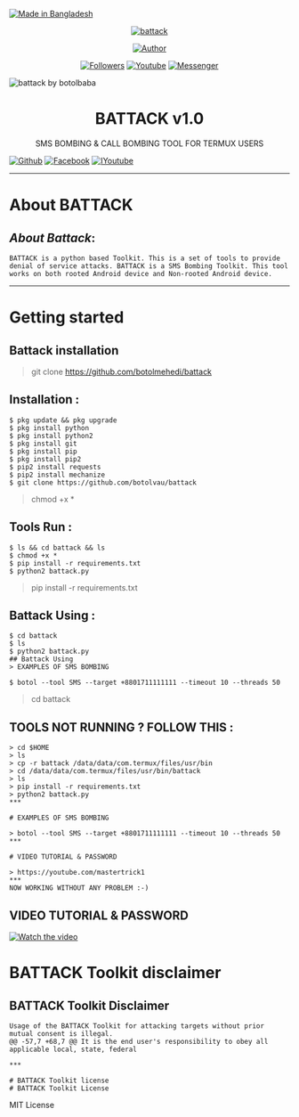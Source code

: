 <p align="left">
<a href="#"><img title="Made in Bangladesh" src="https://img.shields.io/badge/MADE%20IN-BANGLADESH-green?colorA=%23ff0000&colorB=%23017e40&style=for-the-badge"></a>
</p>
<p align="center"><a href="#"><img title="battack" src="https://user-images.githubusercontent.com/67283431/85844424-891be080-b7c4-11ea-80bb-70e7915c1b84.jpg"></a><p align="center"><a href="https://github.com/bootolvau"><img title="Author" src="https://img.shields.io/badge/Author-Botol--Vau-red.svg?style=for-the-badge&logo=github"></a></p><p align="center"><a href="https://github.com/botolvau/followers"><img title="Followers" src="https://img.shields.io/github/followers/botolmehedi?color=blue&style=flat-square"></a> <a href="https://www.youtube.com/mastertrick1"><img title="Youtube" src="https://img.shields.io/badge/YOUTUBE-%40mastertrick1-red?style=flat-square&logo=youtube"></a> <a href="https://www.facebook.com/groups/231747098048450"><img title="Messenger" src="https://img.shields.io/badge/Chat-Messenger-blue?style=flat-square&logo=messenger"></a></p>

![battack by botolbaba](https://user-images.githubusercontent.com/67283431/85844424-891be080-b7c4-11ea-80bb-70e7915c1b84.jpg)
<h1 align="center">BATTACK v1.0</h1><p align="center">      SMS BOMBING & CALL BOMBING TOOL FOR TERMUX USERS</p>

[![Github](https://img.shields.io/badge/Github-BOTOL--MEHEDI-green?style=flat-square&logo=github)](https://github.com/botolmehedi) 
[![Facebook](https://img.shields.io/badge/Facebook-TEAM--VVIRUS-blue?style=flat-square&logo=facebook)](https://www.facebook.com/groups/231747098048450) 
[![IYoutube](https://img.shields.io/badge/YOUTUBE-%40mastertrick1-red?style=flat-square&logo=youtube)](https://www.youtube.com/mastertrick1)

***

# About BATTACK
## ***About Battack***:

```
BATTACK is a python based Toolkit. This is a set of tools to provide denial of service attacks. BATTACK is a SMS Bombing Toolkit. This tool works on both rooted Android device and Non-rooted Android device.
```

***

# Getting started

## Battack installation

> git clone https://github.com/botolmehedi/battack
## Installation :
```
$ pkg update && pkg upgrade
$ pkg install python
$ pkg install python2
$ pkg install git
$ pkg install pip
$ pkg install pip2
$ pip2 install requests
$ pip2 install mechanize
$ git clone https://github.com/botolvau/battack
```

> chmod +x *
## Tools Run :
```
$ ls && cd battack && ls
$ chmod +x *
$ pip install -r requirements.txt
$ python2 battack.py
```

> pip install -r requirements.txt
## Battack Using :
```
$ cd battack
$ ls
$ python2 battack.py
## Battack Using
> EXAMPLES OF SMS BOMBING
    
$ botol --tool SMS --target +8801711111111 --timeout 10 --threads 50
```

> cd battack
## TOOLS NOT RUNNING ? FOLLOW THIS :

```
> cd $HOME
> ls
> cp -r battack /data/data/com.termux/files/usr/bin
> cd /data/data/com.termux/files/usr/bin/battack
> ls
> pip install -r requirements.txt
> python2 battack.py
***

# EXAMPLES OF SMS BOMBING

> botol --tool SMS --target +8801711111111 --timeout 10 --threads 50
***

# VIDEO TUTORIAL & PASSWORD

> https://youtube.com/mastertrick1
***
NOW WORKING WITHOUT ANY PROBLEM :-)
```  
## VIDEO TUTORIAL & PASSWORD
[![Watch the video](https://img.youtube.com/vi/QGdi1ZzG1sY/maxresdefault.jpg)](https://youtu.be/QGdi1ZzG1sY)

# BATTACK Toolkit disclaimer
## BATTACK Toolkit Disclaimer

```
Usage of the BATTACK Toolkit for attacking targets without prior mutual consent is illegal.
@@ -57,7 +68,7 @@ It is the end user's responsibility to obey all applicable local, state, federal

***

# BATTACK Toolkit license
# BATTACK Toolkit License

```
MIT License
